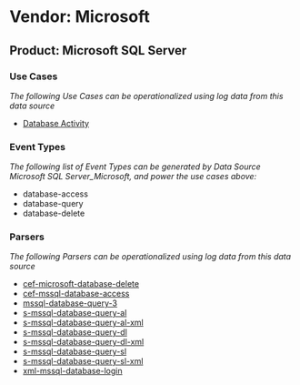 Vendor: Microsoft
=================
Product: Microsoft SQL Server
-----------------------------

### Use Cases

_The following Use Cases can be operationalized using log data from this data source_

* [Database Activity](../UseCases/usecase_database_activity.md)


### Event Types

_The following list of Event Types can be generated by Data Source Microsoft SQL Server_Microsoft, and power the use cases above:_

- database-access
- database-query
- database-delete


### Parsers

_The following Parsers can be operationalized using log data from this data source_

* [cef-microsoft-database-delete](../Parsers/parserContent_cef-microsoft-database-delete.md)
* [cef-mssql-database-access](../Parsers/parserContent_cef-mssql-database-access.md)
* [mssql-database-query-3](../Parsers/parserContent_mssql-database-query-3.md)
* [s-mssql-database-query-al](../Parsers/parserContent_s-mssql-database-query-al.md)
* [s-mssql-database-query-al-xml](../Parsers/parserContent_s-mssql-database-query-al-xml.md)
* [s-mssql-database-query-dl](../Parsers/parserContent_s-mssql-database-query-dl.md)
* [s-mssql-database-query-dl-xml](../Parsers/parserContent_s-mssql-database-query-dl-xml.md)
* [s-mssql-database-query-sl](../Parsers/parserContent_s-mssql-database-query-sl.md)
* [s-mssql-database-query-sl-xml](../Parsers/parserContent_s-mssql-database-query-sl-xml.md)
* [xml-mssql-database-login](../Parsers/parserContent_xml-mssql-database-login.md)

